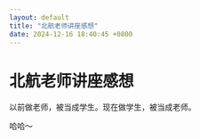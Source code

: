 ```yaml
---
layout: default
title: "北航老师讲座感想"
date: 2024-12-16 18:40:45 +0800
---
```


# 北航老师讲座感想

以前做老师，被当成学生。现在做学生，被当成老师。

哈哈～

